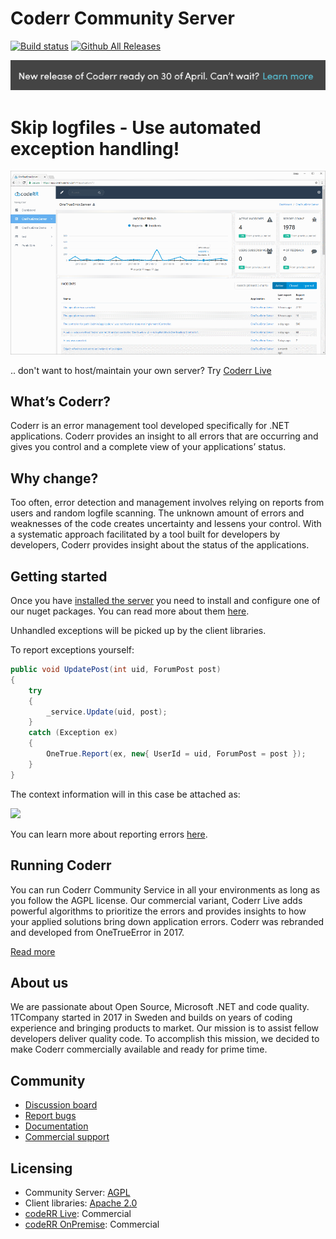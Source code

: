 Coderr Community Server
=============================

[![Build status](https://1tcompany.visualstudio.com/_apis/public/build/definitions/75570083-b1ef-4e78-88e2-5db4982f756c/6/badge)]() [![Github All Releases](https://img.shields.io/github/downloads/coderrapp/coderr.server/total.svg?style=flat-square)]()

[![](docs/release_banner.png)](https://coderr.io/documentation/beta/)

# Skip logfiles - Use automated exception handling!

![OSS screenshot](docs/screenshot.png)

.. don't want to host/maintain your own server? Try [Coderr Live](https://coderr.io/live/)

## What’s Coderr?

Coderr is an error management tool developed specifically for .NET applications. Coderr provides an insight to all errors that are occurring and gives you control and a complete view of your applications’ status. 

## Why change?

Too often, error detection and management involves relying on reports from users and random logfile scanning. The unknown amount of errors and weaknesses of the code creates uncertainty and lessens your control. With a systematic approach facilitated by a tool built for developers by developers, Coderr provides insight about the status of the applications. 


## Getting started

Once you have [installed the server](https://github.com/coderrapp/Coderr.Server/releases) you need to install and configure one of our nuget packages. You can read more about them [here](https://coderrapp.com/documentation/client/).

Unhandled exceptions will be picked up by the client libraries. 

To report exceptions yourself:

```csharp
public void UpdatePost(int uid, ForumPost post)
{
	try
	{
		_service.Update(uid, post);
	}
	catch (Exception ex)
	{
		OneTrue.Report(ex, new{ UserId = uid, ForumPost = post });
	}
}
```

The context information will in this case be attached as:

![](https://coderrapp.com/images/features/custom-context.png)

You can learn more about reporting errors [here](https://coderr.io/documentation/).

## Running Coderr

You can run Coderr Community Service in all your environments as long as you follow the AGPL license. Our commercial variant, Coderr Live adds powerful algorithms to prioritize the errors and provides insights to how your applied solutions bring down application errors. Coderr was rebranded and developed from OneTrueError in 2017.

[Read more](https://coderr.io/features/)

## About us

We are passionate about Open Source, Microsoft .NET and code quality. 1TCompany started in 2017 in Sweden and builds on years of coding experience and bringing products to market. Our mission is to assist fellow developers deliver quality code. To accomplish this mission, we decided to make Coderr commercially available and ready for prime time.


## Community

* [Discussion board](http://discuss.coderrapp.com)
* [Report bugs](https://github.com/coderrapp/coderr.server/issues)
* [Documentation](https://coderrapp.com/documentation)
* [Commercial support](mailto:support@coderrapp.com?subject=Commercial%20support%20inquiry)

## Licensing

* Community Server: [AGPL](License)
* Client libraries: [Apache 2.0](https://opensource.org/licenses/apache-2.0)
* [codeRR Live](https://coderrapp.com/live): Commercial
* [codeRR OnPremise](https://coderrapp.com/live): Commercial
